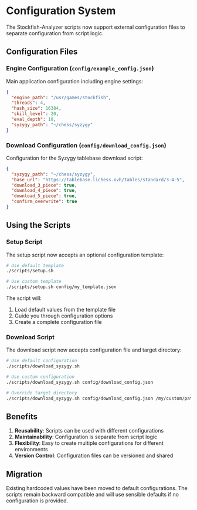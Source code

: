 # Configuration System

The Stockfish-Analyzer scripts now support external configuration files to separate configuration from script logic.

## Configuration Files

### Engine Configuration (`config/example_config.json`)

Main application configuration including engine settings:

```json
{
  "engine_path": "/usr/games/stockfish",
  "threads": 4,
  "hash_size": 16384,
  "skill_level": 20,
  "eval_depth": 18,
  "syzygy_path": "~/chess/syzygy"
}
```

### Download Configuration (`config/download_config.json`)

Configuration for the Syzygy tablebase download script:

```json
{
  "syzygy_path": "~/chess/syzygy",
  "base_url": "https://tablebase.lichess.ovh/tables/standard/3-4-5",
  "download_3_piece": true,
  "download_4_piece": true,
  "download_5_piece": true,
  "confirm_overwrite": true
}
```

## Using the Scripts

### Setup Script

The setup script now accepts an optional configuration template:

```bash
# Use default template
./scripts/setup.sh

# Use custom template
./scripts/setup.sh config/my_template.json
```

The script will:
1. Load default values from the template file
2. Guide you through configuration options
3. Create a complete configuration file

### Download Script

The download script now accepts configuration file and target directory:

```bash
# Use default configuration
./scripts/download_syzygy.sh

# Use custom configuration
./scripts/download_syzygy.sh config/download_config.json

# Override target directory
./scripts/download_syzygy.sh config/download_config.json /my/custom/path
```

## Benefits

1. **Reusability**: Scripts can be used with different configurations
2. **Maintainability**: Configuration is separate from script logic
3. **Flexibility**: Easy to create multiple configurations for different environments
4. **Version Control**: Configuration files can be versioned and shared

## Migration

Existing hardcoded values have been moved to default configurations. The scripts remain backward compatible and will use sensible defaults if no configuration is provided.